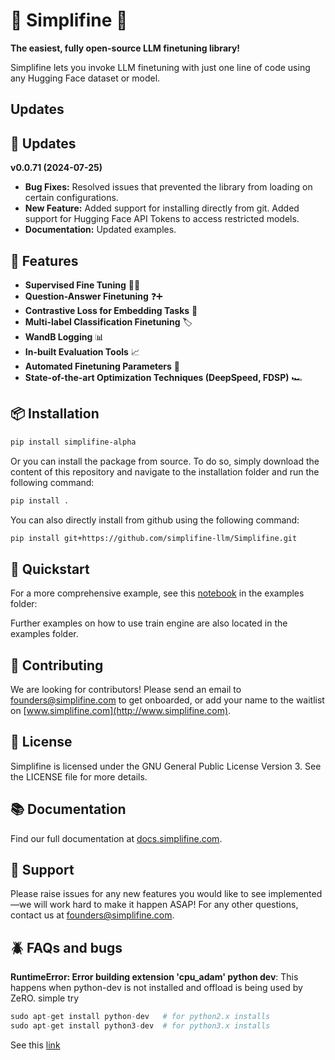 # 🌟 Simplifine 🌟

**The easiest, fully open-source LLM finetuning library!**

Simplifine lets you invoke LLM finetuning with just one line of code using any Hugging Face dataset or model.

## Updates
## 🔄 Updates

**v0.0.71 (2024-07-25)**
- **Bug Fixes:** Resolved issues that prevented the library from loading on certain configurations.
- **New Feature:** Added support for installing directly from git. Added support for Hugging Face API Tokens to access restricted models.
- **Documentation:** Updated examples.

## 🚀 Features

- **Supervised Fine Tuning** 🧑‍🏫
- **Question-Answer Finetuning** ❓➕
- **Contrastive Loss for Embedding Tasks** 🌌
- **Multi-label Classification Finetuning** 🏷️
- **WandB Logging** 📊
- **In-built Evaluation Tools** 📈
- **Automated Finetuning Parameters** 🤖
- **State-of-the-art Optimization Techniques (DeepSpeed, FDSP)** 🏎️

## 📦 Installation

```bash
pip install simplifine-alpha
```

Or you can install the package from source. To do so, simply download the content of this repository and navigate to the installation folder and run the following command:

```bash
pip install .
```

You can also directly install from github using the following command:
```bash
pip install git+https://github.com/simplifine-llm/Simplifine.git
```

## 🏁 Quickstart

For a more comprehensive example, see this [notebook](https://github.com/simplifine-llm/Simplifine/blob/main/examples/cloud_quickstart.ipynb) in the examples folder:

Further examples on how to use train engine are also located in the examples folder.

## 🤝 Contributing

We are looking for contributors! Please send an email to [founders@simplifine.com](mailto:founders@simplifine.com) to get onboarded, or add your name to the waitlist on [www.simplifine.com](http://www.simplifine.com).

## 📄 License

Simplifine is licensed under the GNU General Public License Version 3. See the LICENSE file for more details.

## 📚 Documentation

Find our full documentation at [docs.simplifine.com](http://docs.simplifine.com).

## 💬 Support

Please raise issues for any new features you would like to see implemented—we will work hard to make it happen ASAP! For any other questions, contact us at [founders@simplifine.com](mailto:founders@simplifine.com).

## 🪲 FAQs and bugs
**RuntimeError: Error building extension 'cpu_adam' python dev**: This happens when python-dev is not installed and offload is being used by ZeRO. simple try 
```python
sudo apt-get install python-dev   # for python2.x installs
sudo apt-get install python3-dev  # for python3.x installs
```
See this [link](https://stackoverflow.com/questions/21530577/fatal-error-python-h-no-such-file-or-directory)
